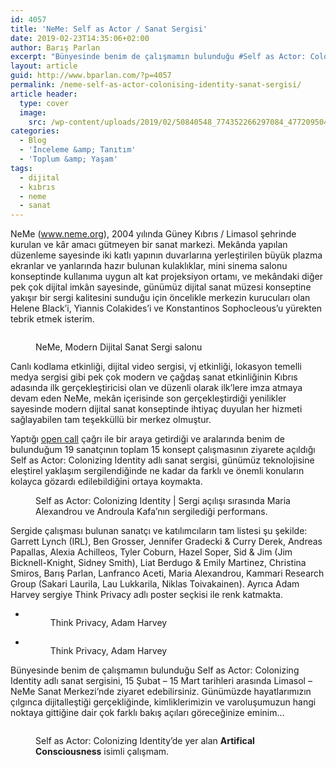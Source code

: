 ```yaml
---
id: 4057
title: 'NeMe: Self as Actor / Sanat Sergisi'
date: 2019-02-23T14:35:06+02:00
author: Barış Parlan
excerpt: "Bünyesinde benim de çalışmamın bulunduğu #Self as Actor: Colonising #Identity adlı sanat sergisini, 15 Şubat - 15 Mart tarihleri arasında #Limasol - #NeMe #Sanat Merkezi'nde ziyarete açıktır."
layout: article
guid: http://www.bparlan.com/?p=4057
permalink: /neme-self-as-actor-colonising-identity-sanat-sergisi/
article header:
  type: cover
  image:
    src: /wp-content/uploads/2019/02/50840548_774352266297084_4772095049703882752_o.jpg
categories:
  - Blog
  - 'İnceleme &amp; Tanıtım'
  - 'Toplum &amp; Yaşam'
tags:
  - dijital
  - kıbrıs
  - neme
  - sanat
---
```


NeMe (<a rel="noreferrer noopener" aria-label="www.neme.org (opens in a new tab)" href="http://www.neme.org/" target="_blank">www.neme.org</a>), 2004 yılında Güney Kıbrıs / Limasol şehrinde kurulan ve kâr amacı gütmeyen bir sanat markezi. Mekânda yapılan düzenleme sayesinde iki katlı yapının duvarlarına yerleştirilen büyük plazma ekranlar ve yanlarında hazır bulunan kulaklıklar, mini sinema salonu konseptinde kullanıma uygun alt kat projeksiyon ortamı, ve mekândaki diğer pek çok dijital imkân sayesinde, günümüz dijital sanat müzesi konseptine yakışır bir sergi kalitesini sunduğu için öncelikle merkezin kurucuları olan Helene Black&#8217;i, Yiannis Colakides&#8217;i ve Konstantinos Sophocleous&#8217;u yürekten tebrik etmek isterim.<figure class="wp-block-image">

<img src="https://i2.wp.com/www.bparlan.com/wp-content/uploads/2019/02/ac2.jpg?resize=780%2C376" alt="" class="wp-image-4069" srcset="https://i2.wp.com/www.bparlan.com/wp-content/uploads/2019/02/ac2.jpg?resize=1060%2C511 1060w, https://i2.wp.com/www.bparlan.com/wp-content/uploads/2019/02/ac2.jpg?resize=300%2C145 300w, https://i2.wp.com/www.bparlan.com/wp-content/uploads/2019/02/ac2.jpg?resize=768%2C370 768w, https://i2.wp.com/www.bparlan.com/wp-content/uploads/2019/02/ac2.jpg?w=1560 1560w" sizes="(max-width: 780px) 100vw, 780px" data-recalc-dims="1" /> <figcaption>NeMe, Modern Dijital Sanat Sergi salonu</figcaption></figure> 

Canlı kodlama etkinliği, dijital video sergisi, vj etkinliği, lokasyon temelli medya sergisi gibi pek çok modern ve çağdaş sanat etkinliğinin Kıbrıs adasında ilk gerçekleştiricisi olan ve düzenli olarak ilk&#8217;lere imza atmaya devam eden NeMe, mekân içerisinde son gerçekleştirdiği yenilikler sayesinde modern dijital sanat konseptinde ihtiyaç duyulan her hizmeti sağlayabilen tam teşekküllü bir merkez olmuştur.  

Yaptığı <a rel="noreferrer noopener" aria-label="open call (opens in a new tab)" href="http://www.neme.org/blog/self-as-actor-call-for-entries" target="_blank">open call</a> çağrı ile bir araya getirdiği ve aralarında benim de bulunduğum 19 sanatçının toplam 15 konsept çalışmasının ziyarete açıldığı Self as Actor: Colonizing Identity adlı sanat sergisi, günümüz teknolojisine eleştirel yaklaşım sergilendiğinde ne kadar da farklı ve önemli konuların kolayca gözardı edilebildiğini ortaya koymakta.<figure class="wp-block-embed-vimeo aligncenter wp-block-embed is-type-video is-provider-vimeo wp-embed-aspect-16-9 wp-has-aspect-ratio">

<div class="wp-block-embed__wrapper">
</div><figcaption>Self as Actor: Colonizing Identity | Sergi açılışı sırasında Maria Alexandrou ve Androula Kafa&#8217;nın sergilediği performans.</figcaption></figure> 

Sergide çalışması bulunan sanatçı ve katılımcıların tam listesi şu şekilde: Garrett Lynch (IRL), Ben Grosser, Jennifer Gradecki & Curry Derek, Andreas Papallas, Alexia Achilleos, Tyler Coburn, Hazel Soper, Sid & Jim (Jim Bicknell-Knight, Sidney Smith), Liat Berdugo & Emily Martinez, Christina Smiros, Barış Parlan, Lanfranco Aceti, Maria Alexandrou, Kammari Research Group (Sakari Laurila, Lau Lukkarila, Niklas Toivakainen). Ayrıca Adam Harvey sergiye Think Privacy adlı poster seçkisi ile renk katmakta.

<ul class="wp-block-gallery columns-2">
  <li class="blocks-gallery-item">
    <figure><img src="https://i2.wp.com/www.bparlan.com/wp-content/uploads/2019/02/poster1.jpg?w=780" alt="" data-id="4072" data-link="http://www.bparlan.com/neme-self-as-actor-colonising-identity-sanat-sergisi/poster1/" class="wp-image-4072" srcset="https://i2.wp.com/www.bparlan.com/wp-content/uploads/2019/02/poster1.jpg?w=500 500w, https://i2.wp.com/www.bparlan.com/wp-content/uploads/2019/02/poster1.jpg?resize=211%2C300 211w" sizes="(max-width: 500px) 100vw, 500px" data-recalc-dims="1" /><figcaption>Think Privacy, Adam Harvey</figcaption></figure>
  </li>
  <li class="blocks-gallery-item">
    <figure><img src="https://i2.wp.com/www.bparlan.com/wp-content/uploads/2019/02/poster2.jpg?w=780" alt="" data-id="4082" data-link="http://www.bparlan.com/neme-self-as-actor-colonising-identity-sanat-sergisi/poster2/" class="wp-image-4082" srcset="https://i2.wp.com/www.bparlan.com/wp-content/uploads/2019/02/poster2.jpg?w=500 500w, https://i2.wp.com/www.bparlan.com/wp-content/uploads/2019/02/poster2.jpg?resize=211%2C300 211w" sizes="(max-width: 500px) 100vw, 500px" data-recalc-dims="1" /><figcaption> Think Privacy, Adam Harvey </figcaption></figure>
  </li>
</ul>

Bünyesinde benim de çalışmamın bulunduğu Self as Actor: Colonizing Identity adlı sanat sergisini, 15 Şubat &#8211; 15 Mart tarihleri arasında Limasol &#8211; NeMe Sanat Merkezi&#8217;nde ziyaret edebilirsiniz. Günümüzde hayatlarımızın çılgınca dijitalleştiği gerçekliğinde, kimliklerimizin ve varoluşumuzun hangi noktaya gittiğine dair çok farklı bakış açıları göreceğinize eminim&#8230;<figure class="wp-block-image">

<img src="https://i0.wp.com/www.bparlan.com/wp-content/uploads/2019/02/ac-1.jpg?resize=780%2C393" alt="" class="wp-image-4071" srcset="https://i0.wp.com/www.bparlan.com/wp-content/uploads/2019/02/ac-1.jpg?resize=1060%2C534 1060w, https://i0.wp.com/www.bparlan.com/wp-content/uploads/2019/02/ac-1.jpg?resize=300%2C150 300w, https://i0.wp.com/www.bparlan.com/wp-content/uploads/2019/02/ac-1.jpg?resize=768%2C387 768w, https://i0.wp.com/www.bparlan.com/wp-content/uploads/2019/02/ac-1.jpg?w=1560 1560w" sizes="(max-width: 780px) 100vw, 780px" data-recalc-dims="1" /> <figcaption>Self as Actor: Colonizing Identity&#8217;de yer alan **Artifical Consciousness** isimli çalışmam.</figcaption></figure> 